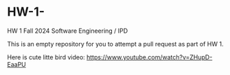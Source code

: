# HW-1-

HW 1 Fall 2024 Software Engineering / IPD 

This is an empty repository for you to attempt a pull request as part of HW 1.

Here is cute litte bird video: https://www.youtube.com/watch?v=ZHupD-EaaPU
